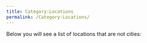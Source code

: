 ```yaml
---
title: Category:Locations
permalink: /Category:Locations/
---
```


Below you will see a list of locations that are not cities: